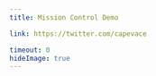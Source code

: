 ```yaml
---
title: Mission Control Demo

link: https://twitter.com/capevace

timeout: 0
hideImage: true
---
```

